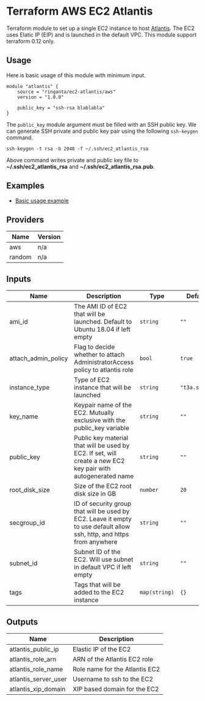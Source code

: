 # Terraform AWS EC2 Atlantis

Terraform module to set up a single EC2 instance to host [Atlantis](https://www.runatlantis.io/).
The EC2 uses Elatic IP (EIP) and is launched in the default VPC.
This module support terraform 0.12 only.

## Usage

Here is basic usage of this module with minimum input.

```hcl
module "atlantis" {
    source = "ringanta/ec2-atlantis/aws"
    version = "1.0.0"

    public_key = "ssh-rsa blablabla"
}
```

The `public_key` module argument must be filled with an SSH public key.
We can generate SSH private and public key pair using the following `ssh-keygen` command.

```shell
ssh-keygen -t rsa -b 2048 -f ~/.ssh/ec2_atlantis_rsa
```

Above command writes private and public key file to **~/.ssh/ec2_atlantis_rsa** and **~/.ssh/ec2_atlantis_rsa.pub**.

## Examples

- [Basic usage example](./examples/basic/)

## Providers

| Name | Version |
|------|---------|
| aws | n/a |
| random | n/a |

## Inputs

| Name | Description | Type | Default | Required |
|------|-------------|------|---------|:--------:|
| ami\_id | The AMI ID of EC2 that will be launched. Default to Ubuntu 18.04 if left empty | `string` | `""` | no |
| attach\_admin\_policy | Flag to decide whether to attach AdministratorAccess policy to atlantis role | `bool` | `true` | no |
| instance\_type | Type of EC2 instance that will be launched | `string` | `"t3a.small"` | no |
| key\_name | Keypair name of the EC2. Mutually exclusive with the public\_key variable | `string` | `""` | no |
| public\_key | Public key material that will be used by EC2. If set, will create a new EC2 key pair with autogenerated name | `string` | `""` | no |
| root\_disk\_size | Size of the EC2 root disk size in GB | `number` | `20` | no |
| secgroup\_id | ID of security group that will be used by EC2. Leave it empty to use default allow ssh, http, and https from anywhere | `string` | `""` | no |
| subnet\_id | Subnet ID of the EC2. Will use subnet in default VPC if left empty | `string` | `""` | no |
| tags | Tags that will be added to the EC2 instance | `map(string)` | `{}` | no |

## Outputs

| Name | Description |
|------|-------------|
| atlantis\_public\_ip | Elastic IP of the EC2 |
| atlantis\_role\_arn | ARN of the Atlantis EC2 role |
| atlantis\_role\_name | Role name for the Atlantis EC2 |
| atlantis\_server\_user | Username to ssh to the EC2 |
| atlantis\_xip\_domain | XIP based domain for the EC2 |
